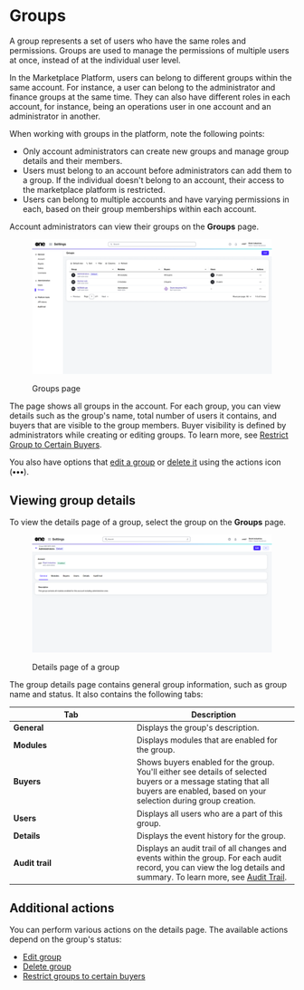 # Groups

A group represents a set of users who have the same roles and permissions. Groups are used to manage the permissions of multiple users at once, instead of at the individual user level.&#x20;

In the Marketplace Platform, users can belong to different groups within the same account. For instance, a user can belong to the administrator and finance groups at the same time. They can also have different roles in each account, for instance, being an operations user in one account and an administrator in another.

When working with groups in the platform, note the following points:

* Only account administrators can create new groups and manage group details and their members.
* Users must belong to an account before administrators can add them to a group. If the individual doesn't belong to an account, their access to the marketplace platform is restricted.
* Users can belong to multiple accounts and have varying permissions in each, based on their group memberships within each account.

Account administrators can view their groups on the **Groups** page.

<div data-with-frame="true"><figure><img src="../../../.gitbook/assets/Groups.png" alt=""><figcaption><p>Groups page</p></figcaption></figure></div>

The page shows all groups in the account. For each group, you can view details such as the group's name, total number of users it contains, and buyers that are visible to the group members. Buyer visibility is defined by administrators while creating or editing groups. To learn more, see [Restrict Group to Certain Buyers](restrict-group-to-certain-buyers.md).

You also have options that [edit a group](edit-group.md) or [delete it](delete-group.md) using the actions icon (**•••**).

## Viewing group details <a href="#subscription-details" id="subscription-details"></a>

To view the details page of a group, select the group on the **Groups** page.&#x20;

<div data-with-frame="true"><figure><img src="../../../.gitbook/assets/Groups (1).png" alt=""><figcaption><p>Details page of a group</p></figcaption></figure></div>

The group details page contains general group information, such as group name and status. It also contains the following tabs:

<table><thead><tr><th width="204">Tab</th><th>Description</th></tr></thead><tbody><tr><td><strong>General</strong></td><td>Displays the group's description. </td></tr><tr><td><strong>Modules</strong></td><td>Displays modules that are enabled for the group.</td></tr><tr><td><strong>Buyers</strong></td><td>Shows buyers enabled for the group. You'll either see details of selected buyers or a message stating that all buyers are enabled, based on your selection during group creation.</td></tr><tr><td><strong>Users</strong></td><td> Displays all users who are a part of this group.</td></tr><tr><td><strong>Details</strong></td><td>Displays the event history for the group.</td></tr><tr><td><strong>Audit trail</strong></td><td>Displays an audit trail of all changes and events within the group. For each audit record, you can view the log details and summary. To learn more, see <a href="../audit-trail.md">Audit Trail</a>.</td></tr></tbody></table>

## Additional actions

You can perform various actions on the details page. The available actions depend on the group's status:

* [Edit group](edit-group.md)
* [Delete group](delete-group.md)
* [Restrict groups to certain buyers](restrict-group-to-certain-buyers.md)
